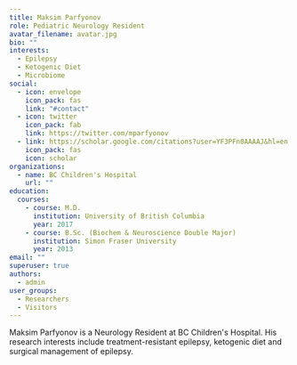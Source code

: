 ```yaml
---
title: Maksim Parfyonov
role: Pediatric Neurology Resident
avatar_filename: avatar.jpg
bio: ""
interests:
  - Epilepsy
  - Ketogenic Diet
  - Microbiome
social:
  - icon: envelope
    icon_pack: fas
    link: "#contact"
  - icon: twitter
    icon_pack: fab
    link: https://twitter.com/mparfyonov
  - link: https://scholar.google.com/citations?user=YF3PFn0AAAAJ&hl=en
    icon_pack: fas
    icon: scholar
organizations:
  - name: BC Children's Hospital
    url: ""
education:
  courses:
    - course: M.D.
      institution: University of British Columbia
      year: 2017
    - course: B.Sc. (Biochem & Neuroscience Double Major)
      institution: Simon Fraser University
      year: 2013
email: ""
superuser: true
authors:
  - admin
user_groups:
  - Researchers
  - Visitors
---
```

Maksim Parfyonov is a Neurology Resident at BC Children's Hospital. His research interests include treatment-resistant epilepsy, ketogenic diet and surgical management of epilepsy.
